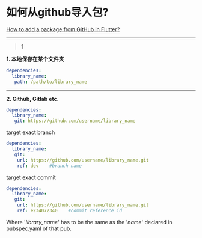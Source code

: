 # 如何从github导入包?
[How to add a package from GitHub in Flutter?](https://stackoverflow.com/questions/54022704/how-to-add-a-package-from-github-in-flutter)

___



> 1

**1. 本地保存在某个文件夹**

```yaml
dependencies:
  library_name:
   path: /path/to/library_name
```

------

**2.  Github, Gitlab etc.**

```yaml
dependencies:
  library_name:
   git: https://github.com/username/library_name
```

target exact branch

```yaml
dependencies:
  library_name:
   git:
    url: https://github.com/username/library_name.git
    ref: dev    #branch name
```

 target exact commit

```yaml
dependencies:
  library_name:
   git:
    url: https://github.com/username/library_name.git
    ref: e234072340    #commit reference id
```

Where '*library_name*' has to be the same as the '*name*' declared in pubspec.yaml of that pub.





